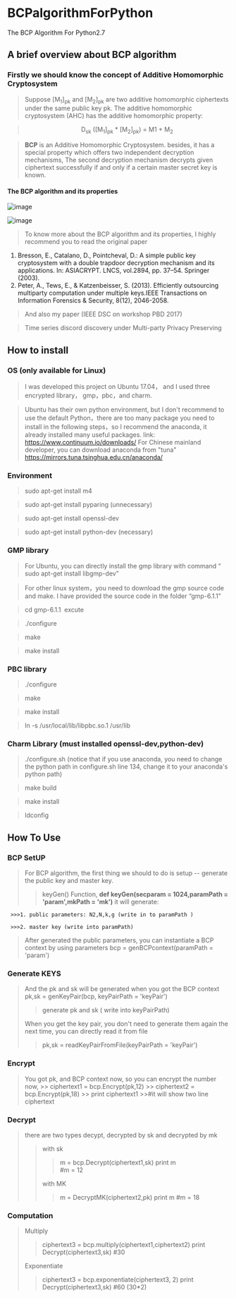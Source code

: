 # BCPalgorithmForPython
The BCP Algorithm For Python2.7

## A brief overview about BCP algorithm

### Firstly we should know the concept of Additive Homomorphic Cryptosystem
> Suppose [M<sub>1</sub>]<sub>pk</sub> and [M<sub>2</sub>]<sub>pk</sub> are two additive homomorphic ciphertexts under the same public key pk. The additive homomorphic cryptosystem (AHC) has the additive homomorphic property:

> <center> D<sub>sk</sub> ([M<sub>1</sub>]<sub>pk</sub> * [M<sub>2</sub>]<sub>pk</sub>) = M<sun>1</sub> + M<sub>2</sub></center >

> **BCP** is an Additive Homomorphic Cryptosystem. besides, it has a special property which offers two independent decryption mechanisms, The second decryption mechanism decrypts given ciphertext successfully if and only if a certain master secret key is known.

#### The BCP algorithm and its properties
![image](http://github.com/haodongliu/BCPalgorithmForPython/raw/master/BCPEncrypt/img/BCP1.png)

![image](http://github.com/haodongliu/BCPalgorithmForPython/raw/master/BCPEncrypt/img/BCP2.png)

> To know more about the BCP algorithm and its properties, I highly recommend you to read the original paper
 1. Bresson, E., Catalano, D., Pointcheval, D.: A simple public key cryptosystem with a double trapdoor decryption mechanism and its applications. In: ASIACRYPT. LNCS, vol.2894, pp. 37–54. Springer (2003).
 2. Peter, A., Tews, E., & Katzenbeisser, S. (2013). Efficiently outsourcing multiparty computation under multiple keys.IEEE Transactions on Information Forensics & Security, 8(12), 2046-2058.

> And also my paper (IEEE DSC on workshop PBD 2017)

> Time series discord discovery under Multi-party Privacy Preserving

## How to install
### OS (only available for Linux)
> I was developed this project on Ubuntu 17.04， and I used three encrypted library， gmp，pbc，and charm.

> Ubuntu has their own python environment, but I don't recommend to use the default Python，there are too many package you need to install in the following steps，so I recommend the anaconda, it already installed many useful packages. link: https://www.continuum.io/downloads/   For Chinese mainland developer, you can download anaconda from "tuna" https://mirrors.tuna.tsinghua.edu.cn/anaconda/

### Environment
> sudo apt-get install m4

> sudo apt-get install pyparing (unnecessary)

> sudo apt-get install openssl-dev

> sudo apt-get install python-dev (necessary)

### GMP library
> For Ubuntu, you can directly install the gmp library with command “ sudo apt-get install libgmp-dev”

> For other linux system，you need to download the gmp source code and make. I have provided the source code in the folder “gmp-6.1.1”

> cd gmp-6.1.1  excute

> ./configure 

> make

> make install

### PBC library

> ./configure  

> make

> make install

> ln -s /usr/local/lib/libpbc.so.1 /usr/lib

### Charm Library (must installed openssl-dev,python-dev)
> ./configure.sh (notice that if you use anaconda, you need to change the python path in configure.sh line 134, change it to your anaconda's python path)

> make build

> make install

> ldconfig

## How To Use
### BCP SetUP
>  For BCP algorithm, the first thing we should to do is setup -- generate the public key and master key.
>>keyGen() Function, **def keyGen(secparam = 1024,paramPath = 'param',mkPath = 'mk')** it will generate:

     >>>1. public parameters: N2,N,k,g (write in to paramPath )
     
     >>>2. master key (write into paramPath)
>
>  After generated the public parameters, you can instantiate a BCP context by using parameters
>  bcp = genBCPcontext(paramPath = 'param')

### Generate KEYS
> And the pk and sk will be generated when you got the BCP context
> pk,sk = genKeyPair(bcp,  keyPairPath = 'keyPair')
>> generate pk and sk ( write into keyPairPath)
>
> When you get the key pair, you don't need to generate them again the next time, you can directly read it from file
> > pk,sk = readKeyPairFromFile(keyPairPath = 'keyPair')
	
### Encrypt
> You got pk, and BCP context now, so you can encrypt the number now,
	>> ciphertext1 = bcp.Encrypt(pk,12)
	>> ciphertext2 = bcp.Encrypt(pk,18)
	>> print ciphertext1 
	>>#it will show two line ciphertext

### Decrypt 
> there are two types decypt, decrypted by sk and decrypted by mk
> >with sk
> >>m = bcp.Decrypt(ciphertext1,sk)
> >>print m               
> >>#m = 12
> >>
>>with MK
>>> m = DecryptMK(ciphertext2,pk)
>>> print  m
>>>  #m = 18

### Computation 
>Multiply
>> ciphertext3 = bcp.multiply(ciphertext1,ciphertext2)
>> print Decrypt(ciphertext3,sk)
>>  #30
>>
>Exponentiate
>>ciphertext3 = bcp.exponentiate(ciphertext3, 2)
>>print Decrypt(ciphertext3,sk)
>>#60 (30*2)  

